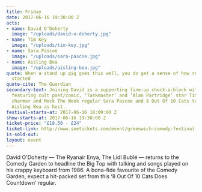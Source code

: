 ```yaml
---
title: Friday
date: 2017-06-16 19:30:00 Z
acts:
- name: David O'Doherty
  image: "/uploads/david-o-doherty.jpg"
- name: Tim Key
  image: "/uploads/tim-key.jpg"
- name: Sara Pascoe
  image: "/uploads/sara-pascoe.jpg"
- name: Aisling Bea
  image: "/uploads/aisling-bea.jpg"
quote: When a stand up gig goes this well, you do get a sense of how religions are
  started
quote-cite: The Guardian
secondary-text: Joining David is a supporting line-up chock-a-block with greatness
  featuring cult poet/comic, ‘Taskmaster’ and ‘Alan Partridge’ star Tim Key, comic/author/natural
  charmer and Mock The Week regular Sara Pascoe and 8 Out Of 10 Cats team captain
  Aisling Bea as host.
festival-starts-at: 2017-06-16 18:00:00 Z
show-starts-at: 2017-06-16 19:30:00 Z
ticket-price: "£18.50 - £24"
ticket-link: http://www.seetickets.com/event/greenwich-comedy-festival-milton-jones/big-top-greenwich-comedy-festival/983578/
is-sold-out: 
layout: event
---
```


David O'Doherty — The Ryanair Enya, The Lidl Bublé — returns to the Comedy Garden to headline the Big Top with talking and songs played on his crappy keyboard from 1986. A bona-fide favourite of the Comedy Garden, expect a hit-packed set from this ‘8 Out Of 10 Cats Does Countdown’ regular.